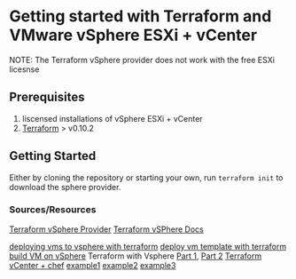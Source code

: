 # Getting started with Terraform and VMware vSphere ESXi + vCenter

NOTE: The Terraform vSphere provider does not work with the free ESXi licesnse

## Prerequisites

1) liscensed installations of vSphere ESXi + vCenter
2) [Terraform](https://www.terraform.io/downloads.html) > v0.10.2

## Getting Started

Either by cloning the repository or starting your own, run `terraform init` to download the sphere provider.

### Sources/Resources

[Terraform vSphere Provider](https://github.com/terraform-providers/terraform-provider-vsphere/tree/master/examples)
[Terraform vSPhere Docs](https://www.terraform.io/docs/providers/vsphere/index.html)

[deploying vms to vsphere with terraform](https://emilwypych.com/2017/02/26/deploying-vsphere-vm-with-terraform/?cn-reloaded=1)
[deploy vm template with terraform](https://blog.inkubate.io/deploy-a-vmware-vsphere-virtual-machine-with-terraform/)
[build VM on vSphere](https://blog.codybunch.com/2017/03/08/A-Simple-Terraform-on-vSphere-Build/)
Terraform with Vsphere [Part 1](https://www.vgemba.net/vmware/terraform/Terraform-Part-1/), [Part 2](https://www.vgemba.net/vmware/terraform/Terraform-Part-2/)
[Terraform vCenter + chef](https://blog.chef.io/2017/11/13/terraform-vcenter-chef/)
[example1](https://github.com/pjgunadi/ibm-cloud-private-terraform-vmware)
[example2](https://github.com/ewypych/terraform-vsphere-single-vm)
[example3](https://github.com/mtaumike/vmware-tf-example)
